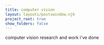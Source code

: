 ```yaml
---
title: computer vision
layout: layouts/postswindow.njk
project_root: true
show_folders: false
---
```

computer vision research and work i've done